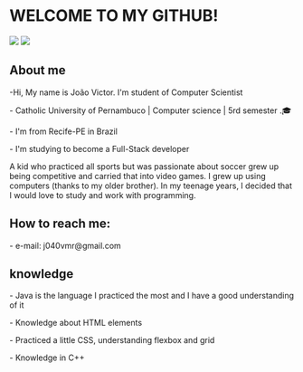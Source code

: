 ## <h1>WELCOME TO MY GITHUB!</h1>
<div>
<p><p></p> 
  <a href="https://www.instagram.com/joaovmuniz_r/" target="_blank"><img src="https://img.shields.io/badge/-Instagram-%23E4405F?style=for-the-badge&logo=instagram&logoColor=white" target="_blank"></a>
  <a href="https://www.linkedin.com/in/joao-victor-muniz-rocha-4163b7200/" target="_blank"><img src="https://img.shields.io/badge/-LinkedIn-%230077B5?style=for-the-badge&logo=linkedin&logoColor=white" target="_blank"></a> 
</p> </div>
<section>
  <h2> About me</h2>
  <p> -Hi, My name is João Victor. I'm student of Computer Scientist</p>
  <p>- Catholic University of Pernambuco | Computer science | 5rd semester .🎓
  <p>- I'm from Recife-PE in Brazil
  <p>- I'm studying to become a Full-Stack developer</p>
  <p> A kid who practiced all sports but was passionate about soccer grew up being competitive and carried that into video games. I grew up using computers (thanks to my older brother). In my teenage years, I decided that I would love to study and work with programming.</p>
  
  <h2>How to reach me:</h2>
  <p>- e-mail: j040vmr@gmail.com </p>
  
  <h2>knowledge</h2>
  <p>- Java is the language I practiced the most and I have a good understanding of it</p>
  <p>- Knowledge about HTML elements</p>
  <p>- Practiced a little CSS, understanding flexbox and grid</p>
  <p>- Knowledge in C++ </p>
  
  
</section>



<!--
**JVMuniz01/JVMuniz01** is a ✨ _special_ ✨ repository because its `README.md` (this file) appears on your GitHub profile.

Here are some ideas to get you started:

- 🔭 I’m currently working on ...
- 🌱 I’m currently learning ...
- 👯 I’m looking to collaborate on ...
- 🤔 I’m looking for help with ...
- 💬 Ask me about ...
- 📫 How to reach me: ...
- 😄 Pronouns: ...
- ⚡ Fun fact: ...
-->
